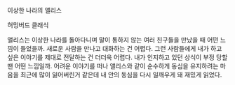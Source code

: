 이상한 나라의 앨리스

허밍버드 클래식

앨리스는 이상한 나라를 돌아다니며 말이 통하지 않는 여러 친구들을 만났을 때 어떤 느낌이 들었을까. 새로운 사람을 만나고 대화하는 건 어렵다. 그런 사람들에게 내가 하고 싶은 이야기를 제대로 전달하는 건 더더욱 어렵다. 내가 인지하고 있던 상식이 부정 당할 땐 어떤 느낌일까.
어려운 이야기를 떠나 앨리스와 같이 순수하게 동심을 유지하려는 마음을 최근에 많이 잃어버린거 같은데 내 안의 동심을 다시 일깨우게 돼 재밌게 읽었다.